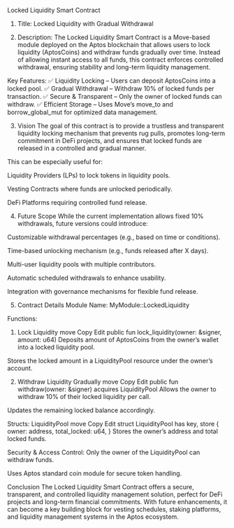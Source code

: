 Locked Liquidity Smart Contract
1. Title:
Locked Liquidity with Gradual Withdrawal

2. Description:
The Locked Liquidity Smart Contract is a Move-based module deployed on the Aptos blockchain that allows users to lock liquidity (AptosCoins) and withdraw funds gradually over time. Instead of allowing instant access to all funds, this contract enforces controlled withdrawal, ensuring stability and long-term liquidity management.

Key Features:
✅ Liquidity Locking – Users can deposit AptosCoins into a locked pool.
✅ Gradual Withdrawal – Withdraw 10% of locked funds per transaction.
✅ Secure & Transparent – Only the owner of locked funds can withdraw.
✅ Efficient Storage – Uses Move’s move_to and borrow_global_mut for optimized data management.

3. Vision
The goal of this contract is to provide a trustless and transparent liquidity locking mechanism that prevents rug pulls, promotes long-term commitment in DeFi projects, and ensures that locked funds are released in a controlled and gradual manner.

This can be especially useful for:

Liquidity Providers (LPs) to lock tokens in liquidity pools.

Vesting Contracts where funds are unlocked periodically.

DeFi Platforms requiring controlled fund release.

4. Future Scope
While the current implementation allows fixed 10% withdrawals, future versions could introduce:

Customizable withdrawal percentages (e.g., based on time or conditions).

Time-based unlocking mechanism (e.g., funds released after X days).

Multi-user liquidity pools with multiple contributors.

Automatic scheduled withdrawals to enhance usability.

Integration with governance mechanisms for flexible fund release.

5. Contract Details
Module Name:
MyModule::LockedLiquidity

Functions:
1. Lock Liquidity
move
Copy
Edit
public fun lock_liquidity(owner: &signer, amount: u64)
Deposits amount of AptosCoins from the owner’s wallet into a locked liquidity pool.

Stores the locked amount in a LiquidityPool resource under the owner’s account.

2. Withdraw Liquidity Gradually
move
Copy
Edit
public fun withdraw(owner: &signer) acquires LiquidityPool
Allows the owner to withdraw 10% of their locked liquidity per call.

Updates the remaining locked balance accordingly.

Structs:
LiquidityPool
move
Copy
Edit
struct LiquidityPool has key, store {
    owner: address,
    total_locked: u64,
}
Stores the owner’s address and total locked funds.

Security & Access Control:
Only the owner of the LiquidityPool can withdraw funds.

Uses Aptos standard coin module for secure token handling.

Conclusion
The Locked Liquidity Smart Contract offers a secure, transparent, and controlled liquidity management solution, perfect for DeFi projects and long-term financial commitments. With future enhancements, it can become a key building block for vesting schedules, staking platforms, and liquidity management systems in the Aptos ecosystem.
